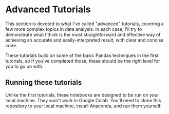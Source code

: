 # Advanced Tutorials
This section is devoted to what I've called "advanced" tutorials, covering a few more complex topics in data analysis. In each case, I'll try to demonstrate what I think is the most straightforward and effective way of achieving an accurate and easily-interpreted result, with clear and concise code.

These tutorials build on some of the basic Pandas techniques in the first tutorials, so if you've completed those, these should be the right level for you to go on with.

## Running these tutorials
Unlike the first tutorials, these notebooks are designed to be run on your local machine. They won't work in Google Colab. You'll need to clone this repository to your local machine, install Anaconda, and run them yourself.